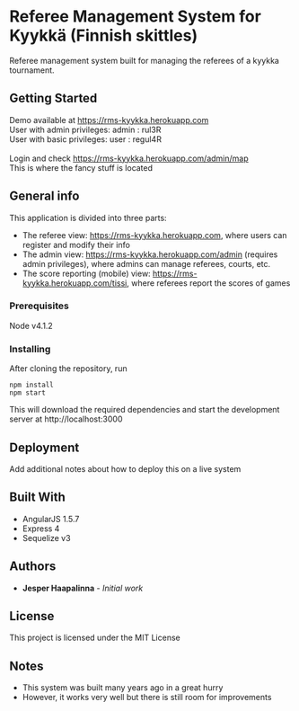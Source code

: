# Referee Management System for Kyykkä (Finnish skittles)

Referee management system built for managing the referees of a kyykka tournament.

## Getting Started

Demo available at https://rms-kyykka.herokuapp.com<br/>
User with admin privileges: admin : rul3R<br/>
User with basic privileges: user : regul4R<br/>
<br/>
Login and check https://rms-kyykka.herokuapp.com/admin/map<br/>
This is where the fancy stuff is located

## General info

This application is divided into three parts:

* The referee view: https://rms-kyykka.herokuapp.com, where users can register and modify their info
* The admin view: https://rms-kyykka.herokuapp.com/admin (requires admin privileges), where admins can manage referees, courts, etc.
* The score reporting (mobile) view: https://rms-kyykka.herokuapp.com/tissi, where referees report the scores of games

### Prerequisites

Node v4.1.2

### Installing

After cloning the repository, run

```
npm install
npm start
```

This will download the required dependencies and start the development server at http://localhost:3000

## Deployment

Add additional notes about how to deploy this on a live system

## Built With

* AngularJS 1.5.7
* Express 4
* Sequelize v3

## Authors

* **Jesper Haapalinna** - *Initial work*

## License

This project is licensed under the MIT License

## Notes

* This system was built many years ago in a great hurry
* However, it works very well but there is still room for improvements

